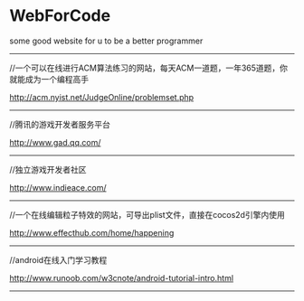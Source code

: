 # WebForCode
some good website for u to be a better programmer


---
//一个可以在线进行ACM算法练习的网站，每天ACM一道题，一年365道题，你就能成为一个编程高手

http://acm.nyist.net/JudgeOnline/problemset.php

---
//腾讯的游戏开发者服务平台 

http://www.gad.qq.com/

---
//独立游戏开发者社区 

http://www.indieace.com/

---
//一个在线编辑粒子特效的网站，可导出plist文件，直接在cocos2d引擎内使用 

http://www.effecthub.com/home/happening

---
//android在线入门学习教程

http://www.runoob.com/w3cnote/android-tutorial-intro.html

---
